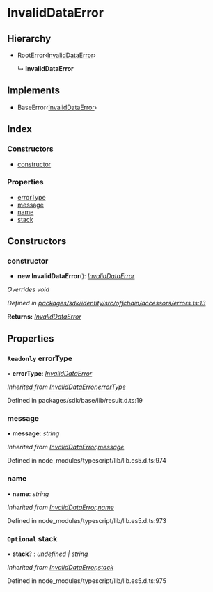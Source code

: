 # InvalidDataError

## Hierarchy

* RootError‹[InvalidDataError](../enums/_offchain_accessors_errors_.schemaerrortypes.md#invaliddataerror)›

  ↳ **InvalidDataError**

## Implements

* BaseError‹[InvalidDataError](../enums/_offchain_accessors_errors_.schemaerrortypes.md#invaliddataerror)›

## Index

### Constructors

* [constructor](_offchain_accessors_errors_.invaliddataerror.md#constructor)

### Properties

* [errorType](_offchain_accessors_errors_.invaliddataerror.md#readonly-errortype)
* [message](_offchain_accessors_errors_.invaliddataerror.md#message)
* [name](_offchain_accessors_errors_.invaliddataerror.md#name)
* [stack](_offchain_accessors_errors_.invaliddataerror.md#optional-stack)

## Constructors

### constructor

+ **new InvalidDataError**\(\): [_InvalidDataError_](_offchain_accessors_errors_.invaliddataerror.md)

_Overrides void_

_Defined in_ [_packages/sdk/identity/src/offchain/accessors/errors.ts:13_](https://github.com/celo-org/celo-monorepo/blob/master/packages/sdk/identity/src/offchain/accessors/errors.ts#L13)

**Returns:** [_InvalidDataError_](_offchain_accessors_errors_.invaliddataerror.md)

## Properties

### `Readonly` errorType

• **errorType**: [_InvalidDataError_](../enums/_offchain_accessors_errors_.schemaerrortypes.md#invaliddataerror)

_Inherited from_ [_InvalidDataError_](_offchain_accessors_errors_.invaliddataerror.md)_._[_errorType_](_offchain_accessors_errors_.invaliddataerror.md#readonly-errortype)

Defined in packages/sdk/base/lib/result.d.ts:19

### message

• **message**: _string_

_Inherited from_ [_InvalidDataError_](_offchain_accessors_errors_.invaliddataerror.md)_._[_message_](_offchain_accessors_errors_.invaliddataerror.md#message)

Defined in node\_modules/typescript/lib/lib.es5.d.ts:974

### name

• **name**: _string_

_Inherited from_ [_InvalidDataError_](_offchain_accessors_errors_.invaliddataerror.md)_._[_name_](_offchain_accessors_errors_.invaliddataerror.md#name)

Defined in node\_modules/typescript/lib/lib.es5.d.ts:973

### `Optional` stack

• **stack**? : _undefined \| string_

_Inherited from_ [_InvalidDataError_](_offchain_accessors_errors_.invaliddataerror.md)_._[_stack_](_offchain_accessors_errors_.invaliddataerror.md#optional-stack)

Defined in node\_modules/typescript/lib/lib.es5.d.ts:975

